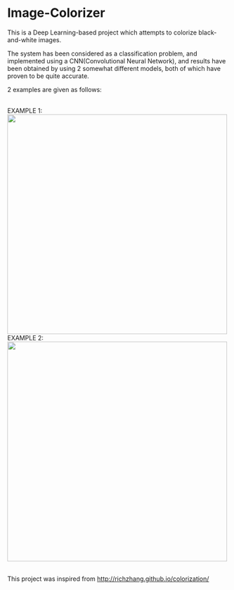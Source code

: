 # Image-Colorizer

This is a Deep Learning-based project which attempts to colorize black-and-white images.

The system has been considered as a classification problem, and implemented using a CNN(Convolutional Neural Network), and results have been obtained by using 2 somewhat different models, both of which have proven to be quite accurate.

2 examples are given as follows:

<br/>
EXAMPLE 1:


<img src="https://user-images.githubusercontent.com/76218483/175558397-afa633e3-4757-4577-b947-d508819a9208.PNG" width="500">


<br/>
EXAMPLE 2:


<img src="https://user-images.githubusercontent.com/76218483/175559794-14c7bdd3-28c5-4173-bf09-8109c915283e.PNG" width="500">

<br/>
<br/>

This project was inspired from http://richzhang.github.io/colorization/
